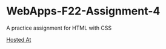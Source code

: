 # WebApps-F22-Assignment-4
A practice assignment for HTML with CSS

[Hosted At](https://44-563-web-apps-f22.github.io/44563-webapps-assignment-4-srinidhi1404/opera.html)
